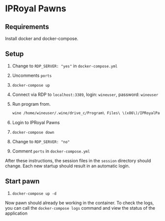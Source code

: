 # IPRoyal Pawns

## Requirements

Install docker and docker-compose.

## Setup

1. Change to `RDP_SERVER: "yes"` in `docker-compose.yml`
2. Uncomments `ports`
3. `docker-compose up`
4. Connect via RDP to `localhost:3389`, login: `wineuser`, password: `wineuser`
5. Run program from.

    ```bash
    wine /home/wineuser/.wine/drive_c/Program\ Files\ \(x86\)/IPRoyalPawns/iproyal_pawns.exe
    ```

6. Login to IPRoyal Pawns
7. `docker-compose down`
8. Change to `RDP_SERVER: "no"`
9. Comment `ports` in `docker-compose.yml`

After these instructions, the session files in the `session` directory should change. Each new startup should result in an automatic login.

## Start pawn

1. `docker-compose up -d`

Now pawn should already be working in the container. To check the logs, you can call the `docker-compose logs` command and view the status of the application